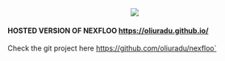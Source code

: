 <center><img src="https://i.imgur.com/UQE0xw4.png"></center>

#### HOSTED VERSION OF NEXFLOO https://oliuradu.github.io/

Check the git project here https://github.com/oliuradu/nexfloo`

  

